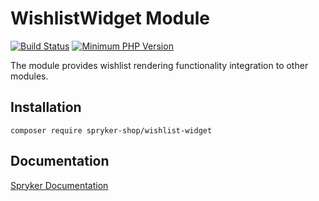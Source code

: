 # WishlistWidget Module
[![Build Status](https://travis-ci.org/spryker-shop/wishlist-widget.svg)](https://travis-ci.org/spryker-shop/wishlist-widget)
[![Minimum PHP Version](https://img.shields.io/badge/php-%3E%3D%207.3-8892BF.svg)](https://php.net/)

The module provides wishlist rendering functionality integration to other modules.

## Installation

```
composer require spryker-shop/wishlist-widget
```

## Documentation

[Spryker Documentation](https://academy.spryker.com)
